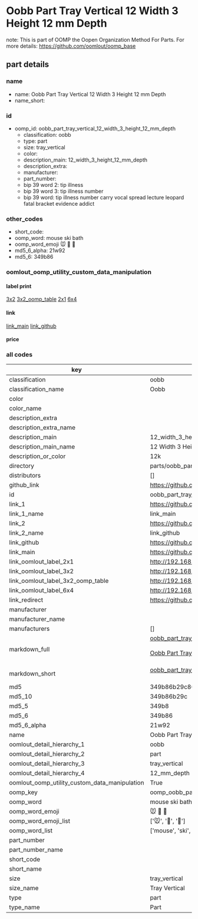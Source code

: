 # Oobb Part Tray Vertical 12 Width 3 Height 12 mm Depth  

note: This is part of OOMP the Oopen Organization Method For Parts. For more details: https://github.com/oomlout/oomp_base

##  part details
  







### name
* name: Oobb Part Tray Vertical 12 Width 3 Height 12 mm Depth
* name_short: 
### id
* oomp_id: oobb_part_tray_vertical_12_width_3_height_12_mm_depth
  * classification: oobb
  * type: part
  * size: tray_vertical
  * color: 
  * description_main: 12_width_3_height_12_mm_depth
  * description_extra: 
  * manufacturer: 
  * part_number: 
  * bip 39 word 2: tip illness
  * bip 39 word 3: tip illness number
  * bip 39 word: tip illness number carry vocal spread lecture leopard fatal bracket evidence addict

### other_codes
* short_code: 
* oomp_word: mouse ski bath
* oomp_word_emoji :mouse: :ski: :bath:
* md5_6_alpha: 21w92
* md5_6: 349b86






### oomlout_oomp_utility_custom_data_manipulation
#### label print
[3x2](http://192.168.1.245:1112/?label=oomp%2021w92)
[3x2_oomp_table](http://192.168.1.108:1112/?label=oomp%2021w92)
[2x1](http://192.168.1.242:1112/?label=oomp%2021w92)
[6x4](http://192.168.1.55:1112/?label=oomp%2021w92)    

#### link

[link_main](https://github.com/oomlout/oomlout_oomp_version_1_messy/tree/main/parts/oobb_part_tray_vertical_12_width_3_height_12_mm_depth) [link_github](https://github.com/oomlout/oomlout_oomp_version_1_messy/tree/main/parts/oobb_part_tray_vertical_12_width_3_height_12_mm_depth)                             

#### price







### all codes 
| key | value |  
| --- | --- |  
| classification | oobb |  
| classification_name | Oobb |  
| color |  |  
| color_name |  |  
| description_extra |  |  
| description_extra_name |  |  
| description_main | 12_width_3_height_12_mm_depth |  
| description_main_name | 12 Width 3 Height 12 mm Depth |  
| description_or_color | 12k |  
| directory | parts/oobb_part_tray_vertical_12_width_3_height_12_mm_depth |  
| distributors | [] |  
| github_link | https://github.com/oomlout/oomlout_oomp_part_src/tree/main/parts/oobb_part_tray_vertical_12_width_3_height_12_mm_depth |  
| id | oobb_part_tray_vertical_12_width_3_height_12_mm_depth |  
| link_1 | https://github.com/oomlout/oomlout_oomp_version_1_messy/tree/main/parts/oobb_part_tray_vertical_12_width_3_height_12_mm_depth |  
| link_1_name | link_main |  
| link_2 | https://github.com/oomlout/oomlout_oomp_version_1_messy/tree/main/parts/oobb_part_tray_vertical_12_width_3_height_12_mm_depth |  
| link_2_name | link_github |  
| link_github | https://github.com/oomlout/oomlout_oomp_version_1_messy/tree/main/parts/oobb_part_tray_vertical_12_width_3_height_12_mm_depth |  
| link_main | https://github.com/oomlout/oomlout_oomp_version_1_messy/tree/main/parts/oobb_part_tray_vertical_12_width_3_height_12_mm_depth |  
| link_oomlout_label_2x1 | http://192.168.1.242:1112/?label=oomp%2021w92 |  
| link_oomlout_label_3x2 | http://192.168.1.245:1112/?label=oomp%2021w92 |  
| link_oomlout_label_3x2_oomp_table | http://192.168.1.108:1112/?label=oomp%2021w92 |  
| link_oomlout_label_6x4 | http://192.168.1.55:1112/?label=oomp%2021w92 |  
| link_redirect | https://github.com/oomlout/oomlout_oomp_version_1_messy/tree/main/parts/oobb_part_tray_vertical_12_width_3_height_12_mm_depth |  
| manufacturer |  |  
| manufacturer_name |  |  
| manufacturers | [] |  
| markdown_full | [oobb_part_tray_vertical_12_width_3_height_12_mm_depth](none)<br>[](none)<br>[Oobb Part Tray Vertical 12 Width 3 Height 12 Mm Depth](none)<br><br> |  
| markdown_short | [oobb_part_tray_vertical_12_width_3_height_12_mm_depth](none)<br><br> |  
| md5 | 349b86b29c804fe34c7aa22f2edc4f14 |  
| md5_10 | 349b86b29c |  
| md5_5 | 349b8 |  
| md5_6 | 349b86 |  
| md5_6_alpha | 21w92 |  
| name | Oobb Part Tray Vertical 12 Width 3 Height 12 mm Depth |  
| oomlout_detail_hierarchy_1 | oobb |  
| oomlout_detail_hierarchy_2 | part |  
| oomlout_detail_hierarchy_3 | tray_vertical |  
| oomlout_detail_hierarchy_4 | 12_mm_depth |  
| oomlout_oomp_utility_custom_data_manipulation | True |  
| oomp_key | oomp_oobb_part_tray_vertical_12_width_3_height_12_mm_depth |  
| oomp_word | mouse ski bath |  
| oomp_word_emoji | :mouse: :ski: :bath: |  
| oomp_word_emoji_list | [':mouse:', ':ski:', ':bath:'] |  
| oomp_word_list | ['mouse', 'ski', 'bath'] |  
| part_number |  |  
| part_number_name |  |  
| short_code |  |  
| short_name |  |  
| size | tray_vertical |  
| size_name | Tray Vertical |  
| type | part |  
| type_name | Part |  

